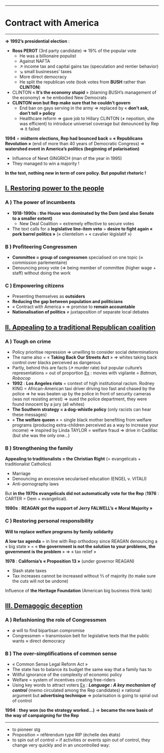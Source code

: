 ***
# Contract with America
***
**⇒ 1992’s presidential election** : 
- **Ross PEROT** (3rd party candidate) ⇒ 19% of the popular vote 
	- He was a billionaire populist 
	- Against NAFTA
	- ↗ income tax and capital gains tax (speculation and rentier behavior)
	- ↘ small businesses’ taxes 
	- More direct democracy 
	- He split the republican vote (took votes from **BUSH** rather than **CLINTON**)
- CLINTON « **It’s the economy stupid** » (blaming BUSH’s management of the economy) ⇒ he embodied New Democrats 
- **CLINTON won but Rep make sure that he couldn’t govern** 
	- End ban on gays serving in the army ⇒ replaced by « **don’t ask, don’t tell » policy**
	- Healthcare reform ⇒ gave job to Hillary CLINTON (≠ nepotism, she was efficient) to introduce universel coverage but denounced by Rep ⇒ it failed 

**1994** = **midterm elections, Rep had bounced back = « Republicans Revolution »** (end of more than 40 years of Democratic Congress) ⇒ **watershed event in America’s politics (beginning of polarisation)**
- Influence of Newt GINGRICH (man of the year in 1995)
- They managed to win a majority !

**In the text, nothing new in term of core policy. But populist rhetoric !** 

## <u>I. Restoring power to the people</u>

### A ) The power of incumbents 

- **1918-1990s : the House was dominated by the Dem (and also Senate to a smaller extent)** 
	- New Deal Coalition = extremely effective to secure votes 
- The text calls for a **legislative line-item veto** = **desire to fight again « pork barrel politics »** (≈ clientelism + « cavalier législatif »)

### B ) Profiteering Congressmen

- **Committee = group of congressmen** specialised on one topic (≈ commission parlementaire)
- Denouncing proxy vote (⇒ being member of committee (higher wage + staff) without doing the work

### C ) Empowering citizens 

- Presenting themselves as **outsiders** 
- **Reducing the gap between population and politicians** 
- « Contract with America » ⇒ promise to **remain accountable** 
- **Nationalisation of politics** ≠ juxtaposition of separate local debates 

## <u>II. Appealing to a traditional Republican coalition</u>

### A ) Tough on crime 

- Policy prioritise repression ⇒ unwilling to consider social determinations 
- The name also = « **Taking Back Our Streets Act** » ⇒ whites taking back control over blacks perceived as dangerous 
- Partly, behind this are facts (↗ murder rate) but popular culture’s representations = out of proportion <u>Ex</u> : movies with vigilante = *Batman, Robocop* 
- **1992** : **Los Angeles riots** = context of high institutional racism. Rodney KING = African-American taxi driver driving too fast and chased by the police ⇒ he was beaten up by the police in front of security cameras (was not resisting arrest) ⇒ sued the police department, they were found innocent by a jury (all whites)
- **The Southern strategy = a dog-whistle policy** (only racists can hear these messages)
- « **The welfare queen** » = single black mother benefiting from welfare programs (producing extra-children perceived as a way to increase your income) ⇒ inspired by Linda TAYLOR = welfare fraud ⇒ drive in Cadillac (but she was the only one…)

### B ) Strengthening the family

**Appealing to traditionalists = the Christian Right** (= evangelicals + traditionalist Catholics)
- Marriage 
- Denouncing an excessive secularised education (ENGEL v. VITALI)
- Anti-pornography laws 

But **in the 1970s evangelicals did not automatically vote for the Rep** (**1976** : CARTER = Dem + evangelical). 

**1980s** : **REAGAN got the support of Jerry FALWELL’s « Moral Majority »**

### C ) Restoring personal responsibility 

**Will to replace welfare programs by family solidarity** 

**A low tax agenda** = in line with Rep orthodoxy since REAGAN denouncing a « big state » = « **the government is not the solution to your problems, the government is the problem** » ⇒ « tax relief »

**1978** : **California’s « Proposition 13 »** (under governor REAGAN)
- Slash state taxes 
- Tax increases cannot be increased without ⅔ of majority (to make sure the cuts will not be undone)

Influence of **the Heritage Foundation** (American big business think tank)

## <u>III. Demagogic deception</u>

### A ) Refashioning the role of Congressmen

- ∅ will to find bipartisan compromise 
- Congressmen = transmission belt for legislative texts that the public wants ≈ direct democracy 

### B ) The over-simplifications of common sense 

- « Common Sense Legal Reform Act »
- The state has to balance its budget the same way that a family has to 
- Willful ignorance of the complexity of economic policy 
- Welfare = system of incentives creating free-riders 
- Using key words to attract voters <u>Ex</u> : ***Language : A key mechanism of control*** (memo circulated among the Rep candidates) ≠ rational argument but **advertising technique** ⇒ polarisation is going to spiral out of control 

**1994** : **they won (so the strategy worked…)** ⇒ **became the new basis of the way of campaigning for the Rep** 


***
- to pioneer stg 
- Proposition = référendum type RIP (échelle des états)
- to spin out of control = if activities or events spin out of control, they change very quickly and in an uncontrolled way:








